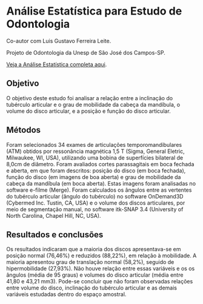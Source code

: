 # Análise Estatística para Estudo de Odontologia
Co-autor com Luis Gustavo Ferreira Leite.

Projeto de Odontologia da Unesp de São José dos Campos-SP.

[Veja a Análise Estatística completa aqui](https://github.com/pedroafleite/dentistry/blob/main/dentistry.md).

## Objetivo
O objetivo deste estudo foi analisar a relação entre a inclinação do tubérculo articular e o grau de mobilidade da cabeça da mandíbula, o volume do disco articular, e a posição e função do disco articular. 

## Métodos
Foram selecionados 34 exames de articulações temporomandibulares (ATM) obtidos por ressonância magnética 1,5 T (Sigma, General Eletric, Milwaukee, WI, USA), utilizando uma bobina de superfícies bilateral de 8,0cm de diâmetro. Foram avaliados cortes parassagitais em boca fechada e aberta, em que foram descritos: posição do disco (em boca fechada), função do disco (em imagens de boa aberta) e grau de mobilidade da cabeça da mandíbula (em boca aberta). Estas imagens foram analisadas no software e-filme (Merge). Foram calculados os ângulos entre as vertentes do tubérculo articular (ângulo do tubérculo) no software OnDemand3D (Cybermed Inc. Tustin, CA, USA) e o volume dos discos articulares, por meio de segmentação manual, no software itk-SNAP 3.4 (University of North Carolina, Chapel Hill, NC, USA). 

## Resultados e conclusões
Os resultados indicaram que a maioria dos discos apresentava-se em posição normal (76,46%) e reduzidos (88,22%), em relação à mobilidade. A maioria apresentou grau de translação normal (58,2%), seguido de hipermobilidade (27,93%). Não houve relação entre essas variáveis e os os ângulos (média de 95 graus) e volumes do disco articular (média entre 41,80 e 43,21 mm3). Pode-se concluir que não foram observadas relações entre volume do disco, inclinação do tubérculo articular e as demais variáveis estudadas dentro do espaço amostral.
